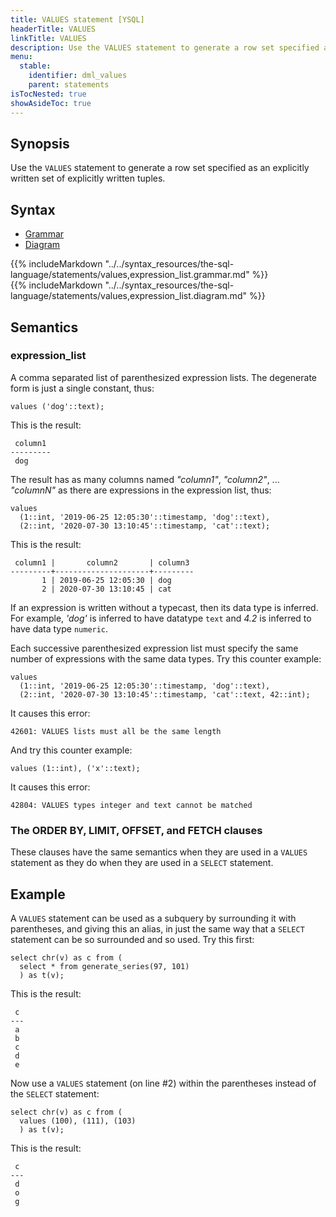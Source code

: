 ```yaml
---
title: VALUES statement [YSQL]
headerTitle: VALUES
linkTitle: VALUES
description: Use the VALUES statement to generate a row set specified as an explicitly written set of explictly written tuples.
menu:
  stable:
    identifier: dml_values
    parent: statements
isTocNested: true
showAsideToc: true
---
```


## Synopsis

Use the `VALUES` statement to generate a row set specified as an explicitly written set of explicitly written tuples.

## Syntax

<ul class="nav nav-tabs nav-tabs-yb">
  <li >
    <a href="#grammar" class="nav-link active" id="grammar-tab" data-toggle="tab" role="tab" aria-controls="grammar" aria-selected="true">
      <i class="fas fa-file-alt" aria-hidden="true"></i>
      Grammar
    </a>
  </li>
  <li>
    <a href="#diagram" class="nav-link" id="diagram-tab" data-toggle="tab" role="tab" aria-controls="diagram" aria-selected="false">
      <i class="fas fa-project-diagram" aria-hidden="true"></i>
      Diagram
    </a>
  </li>
</ul>

<div class="tab-content">
  <div id="grammar" class="tab-pane fade show active" role="tabpanel" aria-labelledby="grammar-tab">
    {{% includeMarkdown "../../syntax_resources/the-sql-language/statements/values,expression_list.grammar.md" %}}
  </div>
  <div id="diagram" class="tab-pane fade" role="tabpanel" aria-labelledby="diagram-tab">
    {{% includeMarkdown "../../syntax_resources/the-sql-language/statements/values,expression_list.diagram.md" %}}
  </div>
</div>

## Semantics

### expression_list

A comma separated list of parenthesized expression lists. The degenerate form is just a single constant, thus:

```plpgsql
values ('dog'::text);
```
This is the result:

```
 column1 
---------
 dog
```

The result has as many columns named _"column1"_, _"column2"_, ... _"columnN"_ as there are expressions in the expression list, thus:

```plpgsql
values
  (1::int, '2019-06-25 12:05:30'::timestamp, 'dog'::text),
  (2::int, '2020-07-30 13:10:45'::timestamp, 'cat'::text);
```
This is the result:

```
 column1 |       column2       | column3 
---------+---------------------+---------
       1 | 2019-06-25 12:05:30 | dog
       2 | 2020-07-30 13:10:45 | cat
```
If an expression is written without a typecast, then its data type is inferred. For example, _'dog'_ is inferred to have datatype `text` and _4.2_ is inferred to have data type `numeric`.

Each successive parenthesized expression list must specify the same number of expressions with the same data types. Try this counter example:

```plpgsql
values
  (1::int, '2019-06-25 12:05:30'::timestamp, 'dog'::text),
  (2::int, '2020-07-30 13:10:45'::timestamp, 'cat'::text, 42::int);
```

It causes this error:

```
42601: VALUES lists must all be the same length
```

And try this counter example:

```plpgsql
values (1::int), ('x'::text);
```
It causes this error:

```
42804: VALUES types integer and text cannot be matched
```

### The ORDER BY, LIMIT, OFFSET, and FETCH clauses

These clauses have the same semantics when they are used in a `VALUES` statement as they do when they are used in a `SELECT` statement.

## Example

A `VALUES` statement can be used as a subquery by surrounding it with parentheses, and giving this an alias, in just the same way that a `SELECT` statement can be so surrounded and so used. Try this first:

```plpgsql
select chr(v) as c from (
  select * from generate_series(97, 101)
  ) as t(v);
```

This is the result:

```
 c 
---
 a
 b
 c
 d
 e
```

Now use a `VALUES` statement (on line #2) within the parentheses instead of the `SELECT` statement:

```plpgsql
select chr(v) as c from (
  values (100), (111), (103)
  ) as t(v);
```

This is the result:

```
 c 
---
 d
 o
 g
```





